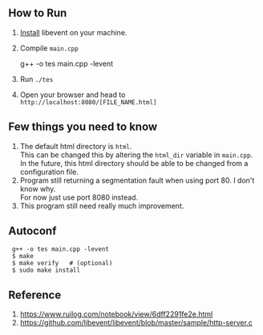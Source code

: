## How to Run
1. [Install](https://github.com/libevent/libevent) libevent on your machine.
2. Compile `main.cpp`  

     g++ -o tes main.cpp -levent

3. Run `./tes`
4. Open your browser and head to `http://localhost:8080/[FILE_NAME.html]` 

## Few things you need to know
1. The default html directory is `html`.  
This can be changed this by altering the `html_dir` variable in `main.cpp`.  
In the future, this html directory should be able to be changed from a configuration file.  
2. Program still returning a segmentation fault when using port 80. I don't know why.   
For now just use port 8080 instead.
3. This program still need really much improvement.

## Autoconf

     g++ -o tes main.cpp -levent
     $ make
     $ make verify   # (optional)
     $ sudo make install

## Reference
1. https://www.ruilog.com/notebook/view/6dff2291fe2e.html
2. https://github.com/libevent/libevent/blob/master/sample/http-server.c